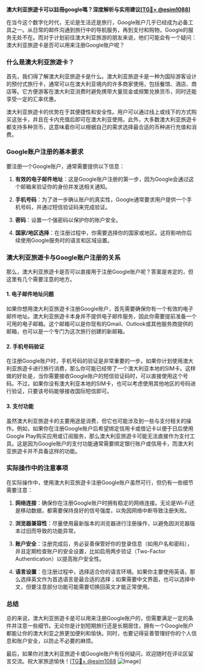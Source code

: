 **澳大利亚旅遊卡可以註冊google嗎？深度解析与实用建议[[TG💪+ @esim1088](https://t.me/s/esim1088)]**

在当今这个数字化时代，无论是生活还是旅行，Google账户几乎已经成为必备工具之一。从日常的邮件沟通到旅行中的导航服务，再到支付和购物，Google的服务无处不在。而对于计划前往澳大利亚旅游的朋友来说，他们可能会有一个疑问：澳大利亚旅遊卡是否可以用来注册Google账户呢？

### 什么是澳大利亚旅遊卡？

首先，我们得了解澳大利亚旅遊卡是什么。澳大利亚旅遊卡是一种为国际游客设计的预付式旅行卡，通常可以在澳大利亚境内的许多商家使用，包括餐馆、酒店、商店等。它方便游客在澳大利亚消费时避免携带大量现金或频繁兑换货币，同时还能享受一定的汇率优惠。

澳大利亚旅遊卡的优势在于其便捷性和安全性。用户可以通过线上或线下的方式购买这张卡，并且在卡内充值后即可在澳大利亚使用。此外，大多数澳大利亚旅遊卡都支持多种货币，这意味着你可以根据自己的需求选择最合适的币种进行充值和消费。

### Google账户注册的基本要求

要注册一个Google账户，通常需要提供以下信息：

1. **有效的电子邮件地址**：这是Google账户注册的第一步，因为Google会通过这个邮箱来验证你的身份并发送相关通知。
   
2. **手机号码**：为了进一步确认账户的真实性，Google通常要求用户提供一个手机号码，并通过短信验证码来完成验证。

3. **密码**：设置一个强密码以保护你的账户安全。

4. **国家/地区选择**：在注册过程中，你需要选择你的国家或地区。这将影响你后续使用Google服务时的语言和区域设置。

### 澳大利亚旅遊卡与Google账户注册的关系

那么，澳大利亚旅遊卡是否可以直接用于注册Google账户呢？答案是肯定的，但这里有几个需要注意的地方。

#### 1. **电子邮件地址问题**
   如果你想用澳大利亚旅遊卡注册Google账户，首先需要确保你有一个有效的电子邮件地址。澳大利亚旅遊卡本身并不提供电子邮件服务，因此你需要提前准备一个可用的电子邮箱。这个邮箱可以是你现有的Gmail、Outlook或其他服务商提供的邮箱，也可以是一个专门为这次旅行创建的新邮箱。

#### 2. **手机号码验证**
   在注册Google账户时，手机号码的验证是非常重要的一步。如果你计划使用澳大利亚旅遊卡进行旅行消费，那么你可能已经带了一个澳大利亚本地的SIM卡。这样做的好处是，当你需要接收Google账户的短信验证码时，可以直接使用这个号码。不过，如果你没有澳大利亚本地的SIM卡，也可以考虑使用其他地区的号码进行验证，只要该号码能够接收国际短信即可。

#### 3. **支付功能**
   虽然澳大利亚旅遊卡的主要用途是消费，但它也可能涉及到一些与支付相关的操作。例如，如果你在注册Google账户后希望绑定信用卡或借记卡以便于日后使用Google Play购买应用或订阅服务，那么澳大利亚旅遊卡可能无法直接作为支付工具。这是因为Google账户的支付功能通常需要绑定银行账户或信用卡，而澳大利亚旅遊卡并不具备这样的功能。

### 实际操作中的注意事项

在实际操作中，使用澳大利亚旅遊卡注册Google账户虽然可行，但仍有一些细节需要注意：

1. **网络连接**：确保你在注册Google账户时拥有稳定的网络连接。无论是Wi-Fi还是移动数据，都需要保持良好的信号强度，以免因网络中断导致注册失败。

2. **浏览器兼容性**：尽量使用最新版本的浏览器进行注册操作，以避免因浏览器版本过旧而导致的功能异常。

3. **账户安全**：注册完成后，务必妥善保管好你的登录信息（如用户名和密码），并且定期检查账户的安全设置，比如启用两步验证（Two-Factor Authentication）以提高账户安全性。

4. **语言设置**：在注册过程中，选择适合你的语言环境。如果你主要使用英语，那么选择英文作为首选语言是最合适的选择；如果需要中文界面，也可以选择中文，但要注意部分功能可能需要切换回英文才能正常使用。

### 总结

总的来说，澳大利亚旅遊卡是可以用来注册Google账户的，但需要满足一定的条件并注意一些细节。无论你是计划短期旅行还是长期居住，拥有一个Google账户都能让你的澳大利亚之旅更加便利和愉快。同时，也要记得妥善管理好你的个人信息和账户安全，以防止不必要的麻烦。

最后，如果你对澳大利亚旅遊卡或Google账户有任何疑问，欢迎随时在评论区留言交流。祝大家旅途愉快！[[TG💪+ @esim1088](https://t.me/s/esim1088) ![Image](https://i.postimg.cc/4NQfJmqS/Snipaste-2025-05-13-00-14-12.png)]